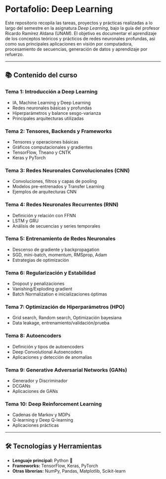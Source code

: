 # Portafolio: Deep Learning 

Este repositorio recopila las tareas, proyectos y prácticas realizadas a lo largo del semestre en la asignatura *Deep Learning*, bajo la guía del profesor Ricardo Ramírez Aldana (UNAM).
El objetivo es documentar el aprendizaje de los conceptos teóricos y prácticos de redes neuronales profundas, así como sus principales aplicaciones en visión por computadora, procesamiento de secuencias, generación de datos y aprendizaje por refuerzo.

---

## 📚 Contenido del curso

### Tema 1: Introducción a Deep Learning
- IA, Machine Learning y Deep Learning  
- Redes neuronales básicas y profundas  
- Hiperparámetros y balance sesgo-varianza  
- Principales arquitecturas utilizadas  

### Tema 2: Tensores, Backends y Frameworks
- Tensores y operaciones básicas  
- Gráficos computacionales y gradientes  
- TensorFlow, Theano y CNTK  
- Keras y PyTorch  

### Tema 3: Redes Neuronales Convolucionales (CNN)
- Convoluciones, filtros y capas de pooling  
- Modelos pre-entrenados y Transfer Learning  
- Ejemplos de arquitecturas CNN  

### Tema 4: Redes Neuronales Recurrentes (RNN)
- Definición y relación con FFNN  
- LSTM y GRU  
- Análisis de secuencias y series temporales  

### Tema 5: Entrenamiento de Redes Neuronales
- Descenso de gradiente y backpropagation  
- SGD, mini-batch, momentum, RMSprop, Adam  
- Estrategias de optimización  

### Tema 6: Regularización y Estabilidad
- Dropout y penalizaciones  
- Vanishing/Exploding gradient  
- Batch Normalization e inicializaciones óptimas  

### Tema 7: Optimización de Hiperparámetros (HPO)
- Grid search, Random search, Optimización bayesiana  
- Data leakage, entrenamiento/validación/prueba  

### Tema 8: Autoencoders
- Definición y tipos de autoencoders  
- Deep Convolutional Autoencoders  
- Aplicaciones y detección de anomalías  

### Tema 9: Generative Adversarial Networks (GANs)
- Generador y Discriminador  
- DCGANs  
- Aplicaciones de GANs  

### Tema 10: Deep Reinforcement Learning
- Cadenas de Markov y MDPs  
- Q-learning y Deep Q-learning  
- Aplicaciones prácticas  

---

## 🛠️ Tecnologías y Herramientas
- **Lenguaje principal:** Python 🐍  
- **Frameworks:** TensorFlow, Keras, PyTorch  
- **Otras librerías:** NumPy, Pandas, Matplotlib, Scikit-learn  
